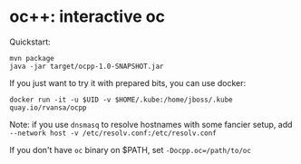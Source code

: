 # oc++: interactive oc

Quickstart:

```
mvn package
java -jar target/ocpp-1.0-SNAPSHOT.jar
```

If you just want to try it with prepared bits, you can use docker:

```
docker run -it -u $UID -v $HOME/.kube:/home/jboss/.kube quay.io/rvansa/ocpp
```        
Note: if you use `dnsmasq` to resolve hostnames with some fancier setup, add `--network host -v /etc/resolv.conf:/etc/resolv.conf`

If you don't have `oc` binary on $PATH, set `-Docpp.oc=/path/to/oc`